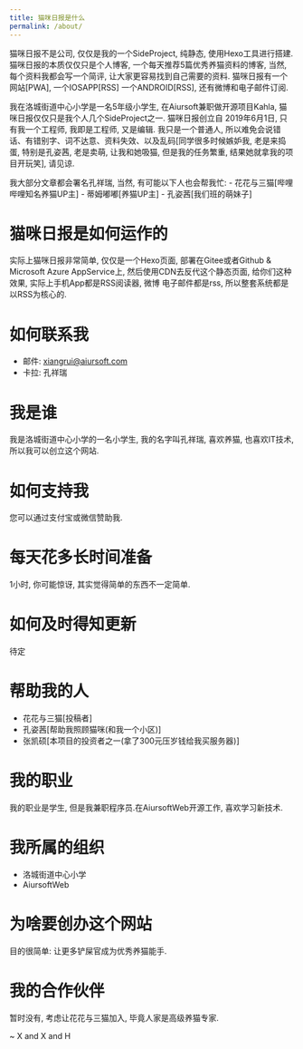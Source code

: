 ```yaml
---
title: 猫咪日报是什么
permalink: /about/
---
```


猫咪日报不是公司, 仅仅是我的一个SideProject, 纯静态, 使用Hexo工具进行搭建. 猫咪日报的本质仅仅只是个人博客, 一个每天推荐5篇优秀养猫资料的博客, 当然, 每个资料我都会写一个简评, 让大家更容易找到自己需要的资料. 猫咪日报有一个网站[PWA], 一个IOSAPP[RSS] 一个ANDROID[RSS], 还有微博和电子邮件订阅.

我在洛城街道中心小学是一名5年级小学生, 在Aiursoft兼职做开源项目Kahla, 猫咪日报仅仅只是我个人几个SideProject之一. 猫咪日报创立自 2019年6月1日, 只有我一个工程师, 我即是工程师, 又是编辑. 我只是一个普通人, 所以难免会说错话、有错别字、词不达意、资料失效、以及乱码[同学很多时候嫉妒我, 老是来捣蛋, 特别是孔姿茜, 老是卖萌, 让我和她吸猫, 但是我的任务繁重, 结果她就拿我的项目开玩笑], 请见谅.

我大部分文章都会署名孔祥瑞, 当然, 有可能以下人也会帮我忙:
    - 花花与三猫[哔哩哔哩知名养猫UP主]
    - 蒂姆嘟嘟[养猫UP主]
    - 孔姿茜[我们班的萌妹子]

# 猫咪日报是如何运作的

实际上猫咪日报非常简单, 仅仅是一个Hexo页面, 部署在Gitee或者Github & Microsoft Azure AppService上, 然后使用CDN去反代这个静态页面, 给你们这种效果, 实际上手机App都是RSS阅读器, 微博 电子邮件都是rss, 所以整套系统都是以RSS为核心的.

# 如何联系我

- 邮件: <a href="mailto:xiangrui@aiursoft.com">xiangrui@aiursoft.com</a>
- 卡拉: 孔祥瑞

# 我是谁

我是洛城街道中心小学的一名小学生, 我的名字叫孔祥瑞, 喜欢养猫, 也喜欢IT技术, 所以我可以创立这个网站.

# 如何支持我

您可以通过支付宝或微信赞助我.

# 每天花多长时间准备

1小时, 你可能惊讶, 其实觉得简单的东西不一定简单.

# 如何及时得知更新

待定

# 帮助我的人

- 花花与三猫[投稿者]
- 孔姿茜[帮助我照顾猫咪(和我一个小区)]
- 张凯硕[本项目的投资者之一(拿了300元压岁钱给我买服务器)]

# 我的职业

我的职业是学生, 但是我兼职程序员.在AiursoftWeb开源工作, 喜欢学习新技术.

# 我所属的组织

- 洛城街道中心小学
- AiursoftWeb

# 为啥要创办这个网站

目的很简单: 让更多铲屎官成为优秀养猫能手.

# 我的合作伙伴

暂时没有, 考虑让花花与三猫加入, 毕竟人家是高级养猫专家.

~ X and X and H